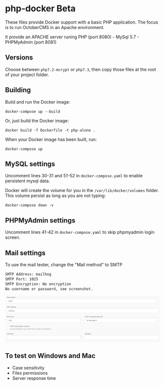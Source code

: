 # php-docker Beta
These files provide Docker support with a basic PHP application.
The focus is to run OctoberCMS in an Apache environment.

It provide an APACHE server runing PHP (port 8080) - MySql 5.7 - PHPMyAdmin (port 8081)

## Versions
Choose between `php7.2-mcrypt` or `php7.3`, then copy those files at the root of your project folder.

## Building
Build and run the Docker image:
```
docker-compose up --build
```

Or, just build the Docker image:
```
docker build -f Dockerfile -t php-alone .
```

When your Docker image has been built, run:
```
docker-compose up
```

## MySQL settings
Uncomment lines 30-31 and 51-52 in `docker-compose.yaml` to enable persistent mysql data.

Docker will create the volume for you in the `/var/lib/docker/volumes` folder. This volume persist as long as you are not typing:
```
docker-compose down -v
```

## PHPMyAdmin settings
Uncomment lines 41-42 in `docker-compose.yaml` to skip phpmyadmin login screen.

## Mail settings
To use the mail tester, change the "Mail method" to SMTP
```
SMTP Address: mailhog
SMTP Port: 1025
SMTP Encryption: No encryption
No username or password, see screenshot.
```
![OctoberCMS Screenshot](https://github.com/TheJackMachine/php-docker/blob/master/mailsettings.jpg)

## To test on Windows and Mac

- Case sensitivity
- Files permissions
- Server response time
